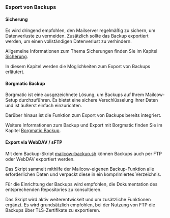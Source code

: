 ### Export von Backups

#### Sicherung
Es wird dringend empfohlen, den Mailserver regelmäßig zu sichern, um Datenverluste zu vermeiden. Zusätzlich sollte das Backup exportiert werden, um einen vollständigen Datenverlust zu verhindern.

Allgemeine Informationen zum Thema Sicherungen finden Sie im Kapitel [Sicherung](https://docs.mailcow.email/de/backup_restore/b_n_r-backup/).

In diesem Kapitel werden die Möglichkeiten zum Export von Backups erläutert.

#### Borgmatic Backup
Borgmatic ist eine ausgezeichnete Lösung, um Backups auf Ihrem Mailcow-Setup durchzuführen. Es bietet eine sichere Verschlüsselung Ihrer Daten und ist äußerst einfach einzurichten.

Darüber hinaus ist die Funktion zum Export von Backups bereits integriert.

Weitere Informationen zum Backup und Export mit Borgmatic finden Sie im Kapitel [Borgmatic Backup](https://docs.mailcow.email/de/third_party/borgmatic/third_party-borgmatic/).

#### Export via WebDAV / sFTP
Mit dem Backup-Skript [mailcow-backup.sh](https://github.com/the1andoni/mailcow-backupV2) können Backups auch per FTP oder WebDAV exportiert werden.

Das Skript sammelt mithilfe der Mailcow-eigenen Backup-Funktion alle erforderlichen Daten und verpackt diese in ein komprimiertes Verzeichnis.

Für die Einrichtung der Backups wird empfohlen, die Dokumentation des entsprechenden Repositories zu konsultieren.

Das Skript wird aktiv weiterentwickelt und um zusätzliche Funktionen ergänzt. Es wird grundsätzlich empfohlen, bei der Nutzung von FTP die Backups über TLS-Zertifikate zu exportieren.
